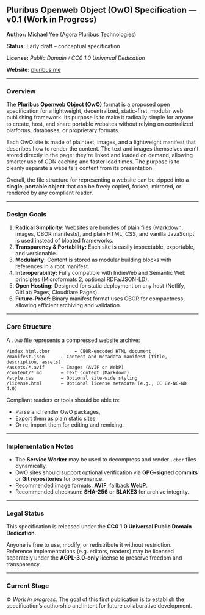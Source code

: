 ## **Pluribus Openweb Object (OwO) Specification — v0.1 (Work in Progress)**

**Author:** Michael Yee (Agora Pluribus Technologies)

**Status:** Early draft – conceptual specification

**License:** *Public Domain / CC0 1.0 Universal Dedication*

**Website:** [pluribus.me](https://pluribus.me/)

***

### **Overview**

The **Pluribus Openweb Object (OwO)** format is a proposed open specification for a lightweight, decentralized, static-first, modular web publishing framework. Its purpose is to make it radically simple for anyone to create, host, and share portable websites without relying on centralized platforms, databases, or proprietary formats.

Each OwO site is made of plaintext, images, and a lightweight manifest that describes how to render the content. The text and images themselves aren't stored directly in the page; they're linked and loaded on demand, allowing smarter use of CDN caching and faster load times. The purpose is to cleanly separate a website's content from its presentation.

Overall, the file structure for representing a website can be zipped into a **single, portable object** that can be freely copied, forked, mirrored, or rendered by any compliant reader.

***

### **Design Goals**

1. **Radical Simplicity:** Websites are bundles of plain files (Markdown, images, CBOR manifests), and plain HTML, CSS, and vanilla JavaScript is used instead of bloated frameworks.
2. **Transparency & Portability:** Each site is easily inspectable, exportable, and versionable.
3. **Modularity:** Content is stored as modular building blocks with references in a root manifest.
4. **Interoperability:** Fully compatible with IndieWeb and Semantic Web principles (Microformats 2, optional RDFa/JSON-LD).
5. **Open Hosting:** Designed for static deployment on any host (Netlify, GitLab Pages, Cloudflare Pages).
6. **Future-Proof:** Binary manifest format uses CBOR for compactness, allowing efficient archiving and validation.

***

### **Core Structure**

A `.OwO` file represents a compressed website archive:

```
/index.html.cbor         ← CBOR-encoded HTML document
/manifest.json      ← Content and metadata manifest (title, description, assets)
/assets/*.avif      ← Images (AVIF or WebP)
/content/*.md       ← Text content (Markdown)
/style.css          ← Optional site-wide styling
/license.html       ← Optional license metadata (e.g., CC BY-NC-ND 4.0)
```

Compliant readers or tools should be able to:

* Parse and render OwO packages,
* Export them as plain static sites,
* Or re-import them for editing and remixing.

***

### **Implementation Notes**

* The **Service Worker** may be used to decompress and render `.cbor` files dynamically.
* OwO sites should support optional verification via **GPG-signed commits** or **Git repositories** for provenance.
* Recommended image formats: **AVIF**, fallback **WebP**.
* Recommended checksum: **SHA-256** or **BLAKE3** for archive integrity.

***

### **Legal Status**

This specification is released under the **CC0 1.0 Universal Public Domain Dedication**.

Anyone is free to use, modify, or redistribute it without restriction.
Reference implementations (e.g. editors, readers) may be licensed separately under the **AGPL-3.0-only** license to preserve freedom and transparency.

***

### **Current Stage**

⚙️ *Work in progress.*
The goal of this first publication is to establish the specification’s authorship and intent for future collaborative development.